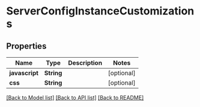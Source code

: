 # ServerConfigInstanceCustomizations

## Properties
Name | Type | Description | Notes
------------ | ------------- | ------------- | -------------
**javascript** | **String** |  | [optional] 
**css** | **String** |  | [optional] 

[[Back to Model list]](../README.md#documentation-for-models) [[Back to API list]](../README.md#documentation-for-api-endpoints) [[Back to README]](../README.md)



